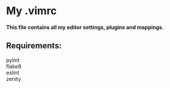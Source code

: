 # My .vimrc
__This file contains all my editor settings, plugins and mappings.__

## Requirements:

pylint<br/>
flake8<br/>
eslint<br/>
zenity
